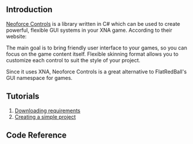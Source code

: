 ## Introduction

[Neoforce Controls](http://www.tomshane.cz/neoforce/Home/tabid/38/Default.aspx) is a library written in C# which can be used to create powerful, flexible GUI systems in your XNA game. According to their website:

The main goal is to bring friendly user interface to your games, so you can focus on the game content itself. Flexible skinning format allows you to customize each control to suit the style of your project.

Since it uses XNA, Neoforce Controls is a great alternative to FlatRedBall's GUI namespace for games.

## Tutorials

1.  [Downloading requirements](/frb/docs/index.php?title=Neoforce:Tutorials:Downloading_requirements.md "Neoforce:Tutorials:Downloading requirements")
2.  [Creating a simple project](/frb/docs/index.php?title=Neoforce:Tutorials:Creating_a_simple_project.md "Neoforce:Tutorials:Creating a simple project")

## Code Reference
